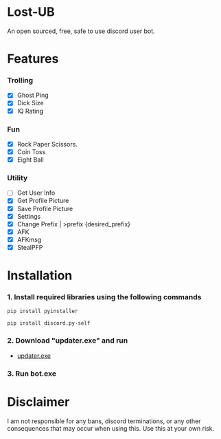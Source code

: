 # Lost-UB
 An open sourced, free, safe to use discord user bot.

# Features
### Trolling
- [x] Ghost Ping
- [x] Dick Size
- [x] IQ Rating

### Fun
- [x] Rock Paper Scissors.
- [x] Coin Toss
- [x] Eight Ball

### Utility
- [ ] Get User Info
- [x] Get Profile Picture
- [x] Save Profile Picture
- [x] Settings
- [x] Change Prefix | >prefix {desired_prefix}
- [x] AFK
- [x] AFKmsg
- [x] StealPFP

# Installation
### 1. Install required libraries using the following commands
```
pip install pyinstaller
```
```
pip install discord.py-self
```
### 2. Download "updater.exe" and run
- [updater.exe](https://github.com/L-o-s-t/Lost-UB/raw/main/updater.exe)
### 3. Run bot.exe

# Disclaimer
I am not responsible for any bans, discord terminations, or any other consequences that may occur when using this.
Use this at your own risk.